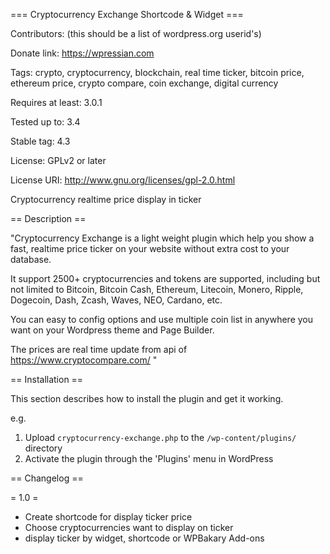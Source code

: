 === Cryptocurrency Exchange Shortcode & Widget ===

Contributors: (this should be a list of wordpress.org userid's)

Donate link: https://wpressian.com

Tags: crypto, cryptocurrency, blockchain, real time ticker, bitcoin price, ethereum price, crypto compare, coin exchange, digital currency

Requires at least: 3.0.1

Tested up to: 3.4

Stable tag: 4.3

License: GPLv2 or later

License URI: http://www.gnu.org/licenses/gpl-2.0.html

Cryptocurrency realtime price display in ticker

== Description ==

"Cryptocurrency Exchange is a light weight plugin which help you show a fast, realtime price ticker on your website without extra cost to your database.

It support 2500+ cryptocurrencies and tokens are supported, including but not limited to Bitcoin, Bitcoin Cash, Ethereum, Litecoin, Monero, Ripple, Dogecoin, Dash, Zcash, Waves, NEO, Cardano, etc.

You can easy to config options and use multiple coin list in anywhere you want on your Wordpress theme and Page Builder.

The prices are real time update from api of https://www.cryptocompare.com/ "

== Installation ==

This section describes how to install the plugin and get it working.

e.g.

1. Upload `cryptocurrency-exchange.php` to the `/wp-content/plugins/` directory
2. Activate the plugin through the 'Plugins' menu in WordPress



== Changelog ==

= 1.0 =
* Create shortcode for display ticker price
* Choose cryptocurrencies want to display on ticker
* display ticker by widget, shortcode or WPBakary Add-ons
